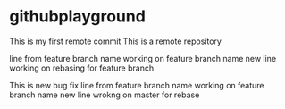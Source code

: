 # githubplayground
This is my first remote commit
This is a remote repository

line from feature branch name
working on feature branch name new line
working on rebasing for feature branch

This is new bug fix
line from feature branch name
working on feature branch name new line
wrokng on master for rebase
